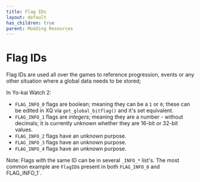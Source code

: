 ```yaml
---
title: Flag IDs
layout: default
has_children: true
parent: Modding Resources
---
```


# Flag IDs
Flag IDs are used all over the games to reference progression, events or any other situation where a global data needs to be stored;

In Yo-kai Watch 2:
* `FLAG_INFO_0` flags are boolean; meaning they can be a `1` or `0`; these can be edited in XQ via `get_global_bitflag()` and it's set equivalent.
* `FLAG_INFO_1` flags are *integers*; meaning they are a number - without decimals; it is currently unknown whether they are 16-bit or 32-bit values.
* `FLAG_INFO_2` flags have an unknown purpose.
* `FLAG_INFO_3` flags have an unknown purpose.
* `FLAG_INFO_4` flags have an unknown purpose.

Note: Flags with the same ID can be in several `_INFO_*` list's. The most common example are `FlagID`s present in both `FLAG_INFO_0` and FLAG_INFO_1`.
